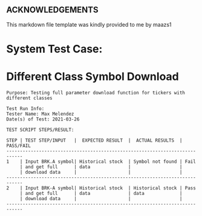 ## ACKNOWLEDGEMENTS
This markdown file template was kindly provided to me by maazs1

# System Test Case:

# Different Class Symbol Download

```
Purpose: Testing full parameter download function for tickers with different classes
```
```
Test Run Info:
Tester Name: Max Melendez
Date(s) of Test: 2021-03-26
```
```
TEST SCRIPT STEPS/RESULT:

STEP | TEST STEP/INPUT   |  EXPECTED RESULT  |  ACTUAL RESULTS  | PASS/FAIL
----------------------------------------------------------------------------
1    | Input BRK.A symbol| Historical stock  | Symbol not found | Fail
     | and get full      | data              |                  |
     | download data     |                   |                  |
----------------------------------------------------------------------------
2    | Input BRK-A symbol| Historical stock  | Historical stock | Pass
     | and get full      | data              | data             |
     | download data     |                   |                  |
----------------------------------------------------------------------------
```
